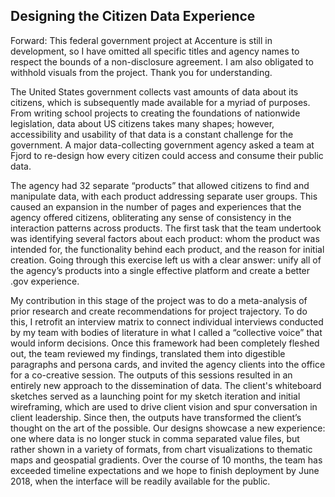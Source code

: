 ## Designing the Citizen Data Experience

Forward: This federal government project at Accenture is still in development, so I have omitted all specific titles and agency names to respect the bounds of a non-disclosure agreement. I am also obligated to withhold visuals from the project. Thank you for understanding.

The United States government collects vast amounts of data about its citizens, which is subsequently made available for a myriad of purposes. From writing school projects to creating the foundations of nationwide legislation, data about US citizens takes many shapes; however, accessibility and usability of that data is a constant challenge for the government. A major data-collecting government agency asked a team at Fjord to re-design how every citizen could access and consume their public data.

The agency had 32 separate “products” that allowed citizens to find and manipulate data, with each product addressing separate user groups. This caused an expansion in the number of pages and experiences that the agency offered citizens, obliterating any sense of consistency in the interaction patterns across products. The first task that the team undertook was identifying several factors about each product: whom the product was intended for, the functionality behind each product, and the reason for initial creation. Going through this exercise left us with a clear answer: unify all of the agency’s products into a single effective platform and create a better .gov experience.

My contribution in this stage of the project was to do a meta-analysis of prior research and create recommendations for project trajectory. To do this, I retrofit an interview matrix to connect individual interviews conducted by my team with bodies of literature in what I called a “collective voice” that would inform decisions. Once this framework had been completely fleshed out, the team reviewed my findings, translated them into digestible paragraphs and persona cards, and invited the agency clients into the office for a co-creative session. The outputs of this sessions resulted in an entirely new approach to the dissemination of data. The client's whiteboard sketches served as a launching point for my sketch iteration and initial wireframing, which are used to drive client vision and spur conversation in client leadership. Since then, the outputs have transformed the client’s thought on the art of the possible. Our designs showcase a new experience: one where data is no longer stuck in comma separated value files, but rather shown in a variety of formats, from chart visualizations to thematic maps and geospatial gradients. Over the course of 10 months, the team has exceeded timeline expectations and we hope to finish deployment by June 2018, when the interface will be readily available for the public.

